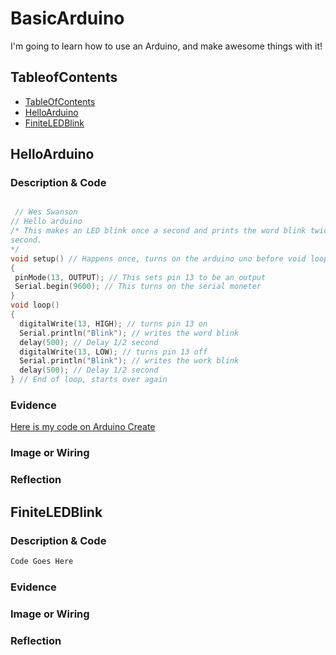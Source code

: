 # BasicArduino
I'm going to learn how to use an Arduino, and make awesome things with it!


## TableofContents
* [TableOfContents](#TableOfContents)
* [HelloArduino](#HelloArduino)
* [FiniteLEDBlink](#FiniteLEDBlink)

## HelloArduino

### Description & Code

```C++

 // Wes Swanson
// Hello arduino
/* This makes an LED blink once a second and prints the word blink twice a 
second.
*/
void setup() // Happens once, turns on the arduino uno before void loop starts.
{
 pinMode(13, OUTPUT); // This sets pin 13 to be an output
 Serial.begin(9600); // This turns on the serial moneter
}
void loop()
{
  digitalWrite(13, HIGH); // turns pin 13 on
  Serial.println("Blink"); // writes the word blink
  delay(500); // Delay 1/2 second
  digitalWrite(13, LOW); // turns pin 13 off
  Serial.println("Blink"); // writes the work blink
  delay(500); // Delay 1/2 second
} // End of loop, starts over again
```

### Evidence
[Here is my code on Arduino Create](https://create.arduino.cc/editor/wswanso44/c20ec904-8017-485b-bea4-df879d8c8323/preview)

### Image or Wiring

### Reflection

## FiniteLEDBlink

### Description & Code

```C++
Code Goes Here
```

### Evidence

### Image or Wiring

### Reflection
